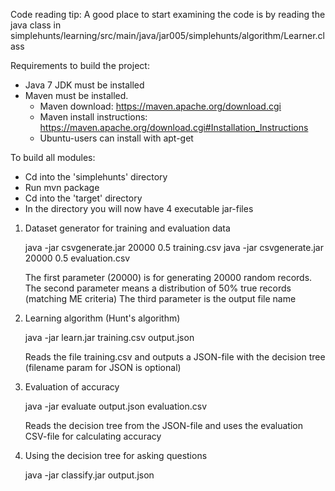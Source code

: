 Code reading tip: 
A good place to start examining the code is by reading the java class in simplehunts/learning/src/main/java/jar005/simplehunts/algorithm/Learner.class

Requirements to build the project:

- Java 7 JDK must be installed
- Maven must be installed.
	* Maven download: https://maven.apache.org/download.cgi
	* Maven install instructions: https://maven.apache.org/download.cgi#Installation_Instructions
	* Ubuntu-users can install with apt-get

To build all modules:

- Cd into the 'simplehunts' directory
- Run mvn package
- Cd into the 'target' directory
- In the directory you will now have 4 executable jar-files

1) Dataset generator for training and evaluation data

	java -jar csvgenerate.jar 20000 0.5 training.csv
	java -jar csvgenerate.jar 20000 0.5 evaluation.csv

	The first parameter (20000) is for generating 20000 random records.
	The second parameter means a distribution of 50% true records (matching ME criteria)
	The third parameter is the output file name

2) Learning algorithm (Hunt's algorithm)
	
	java -jar learn.jar training.csv output.json
	
	Reads the file training.csv and outputs a JSON-file with the decision tree (filename param for JSON is optional)

3) Evaluation of accuracy
	
	java -jar evaluate output.json evaluation.csv

	Reads the decision tree from the JSON-file and uses the evaluation CSV-file for calculating accuracy

4) Using the decision tree for asking questions
	
	java -jar classify.jar output.json
